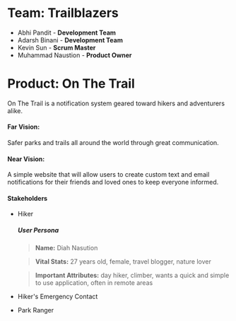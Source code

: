 # Team: Trailblazers
- Abhi Pandit - **Development Team**
- Adarsh Binani - **Development Team**
- Kevin Sun - **Scrum Master**
- Muhammad Naustion - **Product Owner**



# Product: On The Trail

On The Trail is a notification system geared toward hikers and adventurers alike. 

#### Far Vision:
Safer parks and trails all around the world through great communication.

#### Near Vision:
A simple website that will allow users to create custom text and email notifications for their friends and loved ones to keep everyone informed.

#### Stakeholders
- Hiker
  ##### User Persona

  > **Name:** Diah Nasution

  > **Vital Stats:** 27 years old, female, travel blogger, nature lover
  
  > **Important Attributes:** day hiker, climber, wants a quick and simple to use application, often in remote areas
  
- Hiker's Emergency Contact
- Park Ranger



